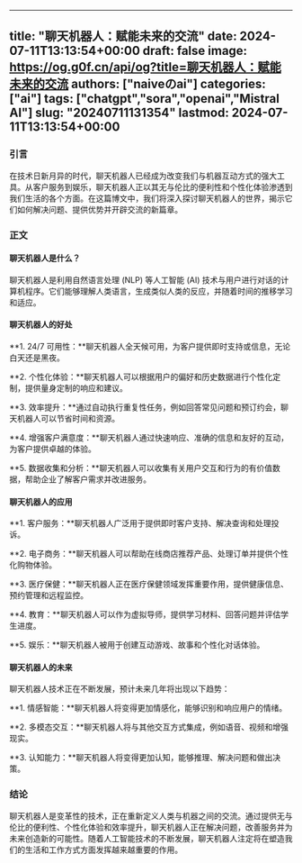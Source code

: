 
---
title: "聊天机器人：赋能未来的交流"
date: 2024-07-11T13:13:54+00:00
draft: false
image: https://og.g0f.cn/api/og?title=聊天机器人：赋能未来的交流
authors: ["naiveのai"]
categories: ["ai"]
tags: ["chatgpt","sora","openai","Mistral AI"]
slug: "20240711131354"
lastmod: 2024-07-11T13:13:54+00:00
---
### 引言

在技术日新月异的时代，聊天机器人已经成为改变我们与机器互动方式的强大工具。从客户服务到娱乐，聊天机器人正以其无与伦比的便利性和个性化体验渗透到我们生活的各个方面。在这篇博文中，我们将深入探讨聊天机器人的世界，揭示它们如何解决问题、提供优势并开辟交流的新篇章。

### 正文

#### 聊天机器人是什么？

聊天机器人是利用自然语言处理 (NLP) 等人工智能 (AI) 技术与用户进行对话的计算机程序。它们能够理解人类语言，生成类似人类的反应，并随着时间的推移学习和适应。

#### 聊天机器人的好处

**1. 24/7 可用性：**聊天机器人全天候可用，为客户提供即时支持或信息，无论白天还是黑夜。

**2. 个性化体验：**聊天机器人可以根据用户的偏好和历史数据进行个性化定制，提供量身定制的响应和建议。

**3. 效率提升：**通过自动执行重复性任务，例如回答常见问题和预订约会，聊天机器人可以节省时间和资源。

**4. 增强客户满意度：**聊天机器人通过快速响应、准确的信息和友好的互动，为客户提供卓越的体验。

**5. 数据收集和分析：**聊天机器人可以收集有关用户交互和行为的有价值数据，帮助企业了解客户需求并改进服务。

#### 聊天机器人的应用

**1. 客户服务：**聊天机器人广泛用于提供即时客户支持、解决查询和处理投诉。

**2. 电子商务：**聊天机器人可以帮助在线商店推荐产品、处理订单并提供个性化购物体验。

**3. 医疗保健：**聊天机器人正在医疗保健领域发挥重要作用，提供健康信息、预约管理和远程监控。

**4. 教育：**聊天机器人可以作为虚拟导师，提供学习材料、回答问题并评估学生进度。

**5. 娱乐：**聊天机器人被用于创建互动游戏、故事和个性化对话体验。

#### 聊天机器人的未来

聊天机器人技术正在不断发展，预计未来几年将出现以下趋势：

**1. 情感智能：**聊天机器人将变得更加情感化，能够识别和响应用户的情绪。

**2. 多模态交互：**聊天机器人将与其他交互方式集成，例如语音、视频和增强现实。

**3. 认知能力：**聊天机器人将变得更加认知，能够推理、解决问题和做出决策。

### 结论

聊天机器人是变革性的技术，正在重新定义人类与机器之间的交流。通过提供无与伦比的便利性、个性化体验和效率提升，聊天机器人正在解决问题，改善服务并为未来创造新的可能性。随着人工智能技术的不断发展，聊天机器人注定将在塑造我们的生活和工作方式方面发挥越来越重要的作用。